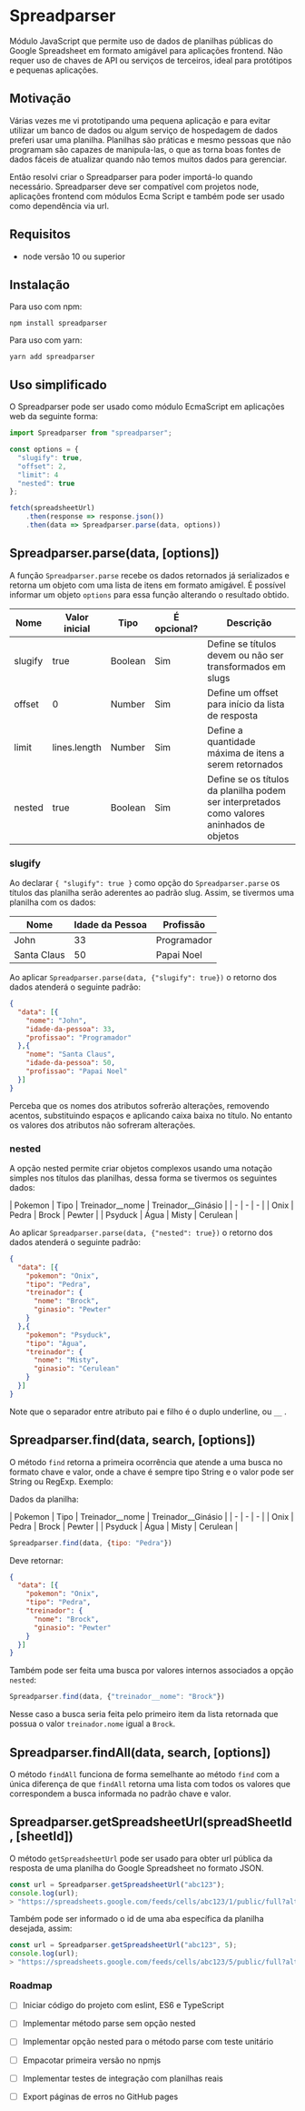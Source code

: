 # Spreadparser

Módulo JavaScript que permite uso de dados de planilhas públicas do Google Spreadsheet em formato amigável para aplicações frontend.
Não requer uso de chaves de API ou serviços de terceiros, ideal para protótipos e pequenas aplicações.

## Motivação

Várias vezes me vi prototipando uma pequena aplicação e para evitar utilizar um banco de dados ou algum serviço de hospedagem de dados preferi usar uma planilha.
Planilhas são práticas e mesmo pessoas que não programam são capazes de manipula-las, o que as torna boas fontes de dados fáceis de atualizar quando não temos muitos dados para gerenciar.

Então resolvi criar o Spreadparser para poder importá-lo quando necessário. 
Spreadparser deve ser compatível com projetos node, aplicações frontend com módulos Ecma Script e também pode ser usado como dependência via url.

## Requisitos

* node versão 10 ou superior

## Instalação

Para uso com npm:
```Shell
npm install spreadparser
```

Para uso com yarn:

```Shell
yarn add spreadparser
```

## Uso simplificado

O Spreadparser pode ser usado como módulo EcmaScript em aplicações web da seguinte forma:

```JavaScript
import Spreadparser from "spreadparser";

const options = {
  "slugify": true,
  "offset": 2,
  "limit": 4
  "nested": true
};

fetch(spreadsheetUrl)
    .then(response => response.json())
    .then(data => Spreadparser.parse(data, options))
```

## Spreadparser.parse(data, [options])

A função `Spreadparser.parse` recebe os dados retornados já serializados e retorna um objeto com uma lista de itens em formato amigável.
É possível informar um objeto `options` para essa função alterando o resultado obtido.

| Nome | Valor inicial | Tipo | É opcional? | Descrição|
| --- | --- | --- | --- | --- |
| slugify | true | Boolean | Sim | Define se títulos devem ou não ser transformados em slugs | 
| offset | 0 | Number | Sim | Define um offset para início da lista de resposta |
| limit | lines.length | Number | Sim | Define a quantidade máxima de itens a serem retornados | 
| nested | true | Boolean | Sim | Define se os títulos da planilha podem ser interpretados como valores aninhados de objetos |  

### slugify

Ao declarar `{ "slugify": true }` como opção do `Spreadparser.parse` os títulos das planilha serão aderentes ao padrão slug.
Assim, se tivermos uma planilha com os dados:

| Nome | Idade da Pessoa | Profissão |
| - | - | - |
| John | 33 | Programador | 
| Santa Claus | 50 | Papai Noel | 

Ao aplicar `Spreadparser.parse(data, {"slugify": true})` o retorno dos dados atenderá o seguinte padrão:

```JSON
{
  "data": [{
    "nome": "John",
    "idade-da-pessoa": 33,
    "profissao": "Programador"
  },{
    "nome": "Santa Claus",
    "idade-da-pessoa": 50,
    "profissao": "Papai Noel"
  }]
}
```

Perceba que os nomes dos atributos sofrerão alterações, removendo acentos, substituindo espaços e aplicando caixa baixa no título. No entanto os valores dos atributos não sofreram alterações.

### nested

A opção nested permite criar objetos complexos usando uma notação simples nos títulos das planilhas, dessa forma se tivermos os seguintes dados:

| Pokemon | Tipo | Treinador__nome | Treinador__Ginásio |
| - | - | - |
| Onix | Pedra | Brock | Pewter |
| Psyduck | Água | Misty | Cerulean | 

Ao aplicar `Spreadparser.parse(data, {"nested": true})` o retorno dos dados atenderá o seguinte padrão:

```JSON
{
  "data": [{
    "pokemon": "Onix",
    "tipo": "Pedra",
    "treinador": {
      "nome": "Brock",
      "ginasio": "Pewter"
    }
  },{
    "pokemon": "Psyduck",
    "tipo": "Água",
    "treinador": {
      "nome": "Misty",
      "ginasio": "Cerulean"
    }
  }]
}
```

Note que o separador entre atributo pai e filho é o duplo underline, ou `__` .


## Spreadparser.find(data, search, [options])

O método `find` retorna a primeira ocorrência que atende a uma busca no formato chave e valor, onde a chave é sempre tipo String e o valor pode ser String ou RegExp. Exemplo:

Dados da planilha:

| Pokemon | Tipo | Treinador__nome | Treinador__Ginásio |
| - | - | - |
| Onix | Pedra | Brock | Pewter |
| Psyduck | Água | Misty | Cerulean | 

```JavaScript
Spreadparser.find(data, {tipo: "Pedra"})
```

Deve retornar:
```JSON
{
  "data": [{
    "pokemon": "Onix",
    "tipo": "Pedra",
    "treinador": {
      "nome": "Brock",
      "ginasio": "Pewter"
    }
  }]
}
```

Também pode ser feita uma busca por valores internos associados a opção `nested`:

```JavaScript
Spreadparser.find(data, {"treinador__nome": "Brock"})
```

Nesse caso a busca seria feita pelo primeiro item da lista retornada que possua o valor `treinador.nome` igual a `Brock`.

## Spreadparser.findAll(data, search, [options])

O método `findAll` funciona de forma semelhante ao método `find` com a única diferença de que `findAll` retorna uma lista com todos os valores que correspondem a busca informada no padrão chave e valor.

## Spreadparser.getSpreadsheetUrl(spreadSheetId, [sheetId])

O método `getSpreadsheetUrl` pode ser usado para obter url pública da resposta de uma planilha do Google Spreadsheet no formato JSON.

```JavaScript
const url = Spreadparser.getSpreadsheetUrl("abc123");
console.log(url);
> "https://spreadsheets.google.com/feeds/cells/abc123/1/public/full?alt=json"
```

Também pode ser informado o id de uma aba específica da planilha desejada, assim:
```JavaScript
const url = Spreadparser.getSpreadsheetUrl("abc123", 5);
console.log(url);
> "https://spreadsheets.google.com/feeds/cells/abc123/5/public/full?alt=json"
```

### Roadmap

* [ ] Iniciar código do projeto com eslint, ES6 e TypeScript
* [ ] Implementar método parse sem opção nested
* [ ] Implementar opção nested para o método parse com teste unitário
* [ ] Empacotar primeira versão no npmjs
* [ ] Implementar testes de integração com planilhas reais
* [ ] Export páginas de erros no GitHub pages



